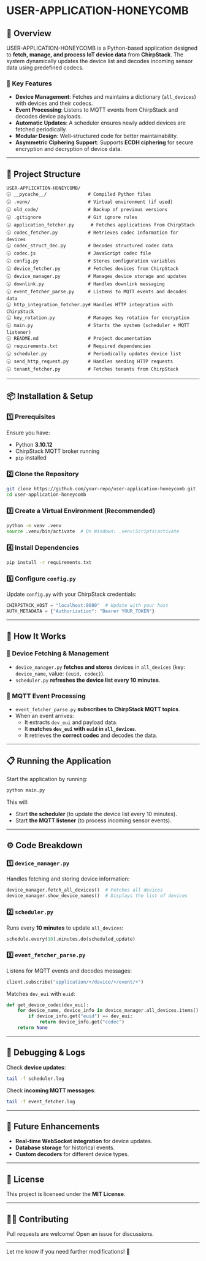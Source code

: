 # USER-APPLICATION-HONEYCOMB

## 📌 Overview
USER-APPLICATION-HONEYCOMB is a Python-based application designed to **fetch, manage, and process IoT device data** from **ChirpStack**. The system dynamically updates the device list and decodes incoming sensor data using predefined codecs.  

### **🚀 Key Features**
- **Device Management**: Fetches and maintains a dictionary (`all_devices`) with devices and their codecs.
- **Event Processing**: Listens to MQTT events from ChirpStack and decodes device payloads.
- **Automatic Updates**: A scheduler ensures newly added devices are fetched periodically.
- **Modular Design**: Well-structured code for better maintainability.
- **Asymmetric Ciphering Support**: Supports **ECDH ciphering** for secure encryption and decryption of device data.

---

## **📂 Project Structure**
```
USER-APPLICATION-HONEYCOMB/
🕠 __pycache__/               # Compiled Python files
🕠 .venv/                     # Virtual environment (if used)
🕠 old_code/                  # Backup of previous versions
🕠 .gitignore                 # Git ignore rules
🕠 application_fetcher.py      # Fetches applications from ChirpStack
🕠 codec_fetcher.py           # Retrieves codec information for devices
🕠 codec_struct_dec.py        # Decodes structured codec data
🕠 codec.js                   # JavaScript codec file
🕠 config.py                  # Stores configuration variables
🕠 device_fetcher.py          # Fetches devices from ChirpStack
🕠 device_manager.py          # Manages device storage and updates
🕠 downlink.py                # Handles downlink messaging
🕠 event_fetcher_parse.py     # Listens to MQTT events and decodes data
🕠 http_integration_fetcher.py# Handles HTTP integration with ChirpStack
🕠 key_rotation.py            # Manages key rotation for encryption
🕠 main.py                    # Starts the system (scheduler + MQTT listener)
🕠 README.md                  # Project documentation
🕠 requirements.txt           # Required dependencies
🕠 scheduler.py               # Periodically updates device list
🕠 send_http_request.py       # Handles sending HTTP requests
🕠 tenant_fetcher.py          # Fetches tenants from ChirpStack
```

---

## **📦 Installation & Setup**
### **1️⃣ Prerequisites**
Ensure you have:
- Python **3.10.12**
- ChirpStack MQTT broker running
- `pip` installed

### **2️⃣ Clone the Repository**
```sh
git clone https://github.com/your-repo/user-application-honeycomb.git
cd user-application-honeycomb
```

### **3️⃣ Create a Virtual Environment (Recommended)**
```sh
python -m venv .venv
source .venv/bin/activate  # On Windows: .venv\Scripts\activate
```

### **4️⃣ Install Dependencies**
```sh
pip install -r requirements.txt
```

### **5️⃣ Configure `config.py`**
Update `config.py` with your ChirpStack credentials:
```python
CHIRPSTACK_HOST = "localhost:8080"  # Update with your host
AUTH_METADATA = {"Authorization": "Bearer YOUR_TOKEN"}
```

---

## **🚀 How It Works**
### **🔹 Device Fetching & Management**
- `device_manager.py` **fetches and stores** devices in `all_devices` (key: `device_name`, value: `{euid, codec}`).
- `scheduler.py` **refreshes the device list every 10 minutes**.

### **🔹 MQTT Event Processing**
- `event_fetcher_parse.py` **subscribes to ChirpStack MQTT topics**.
- When an event arrives:
  - It extracts `dev_eui` and payload data.
  - It **matches `dev_eui` with `euid` in `all_devices`**.
  - It retrieves the **correct codec** and decodes the data.

---

## **📋 Running the Application**
Start the application by running:
```sh
python main.py
```
This will:
- Start **the scheduler** (to update the device list every 10 minutes).
- Start **the MQTT listener** (to process incoming sensor events).

---

## **⚙️ Code Breakdown**
### **1️⃣ `device_manager.py`**
Handles fetching and storing device information:
```python
device_manager.fetch_all_devices()  # Fetches all devices
device_manager.show_device_names()  # Displays the list of devices
```

### **2️⃣ `scheduler.py`**
Runs every **10 minutes** to update `all_devices`:
```python
schedule.every(10).minutes.do(scheduled_update)
```

### **3️⃣ `event_fetcher_parse.py`**
Listens for MQTT events and decodes messages:
```python
client.subscribe("application/+/device/+/event/+")
```
Matches `dev_eui` with `euid`:
```python
def get_device_codec(dev_eui):
    for device_name, device_info in device_manager.all_devices.items():
        if device_info.get("euid") == dev_eui:
            return device_info.get("codec")
    return None
```

---

## **🔧 Debugging & Logs**
Check **device updates**:
```sh
tail -f scheduler.log
```
Check **incoming MQTT messages**:
```sh
tail -f event_fetcher.log
```

---

## **📌 Future Enhancements**
- **Real-time WebSocket integration** for device updates.
- **Database storage** for historical events.
- **Custom decoders** for different device types.

---

## **📝 License**
This project is licensed under the **MIT License**.

---

## **👨‍💻 Contributing**
Pull requests are welcome! Open an issue for discussions.

---

Let me know if you need further modifications! 🚀